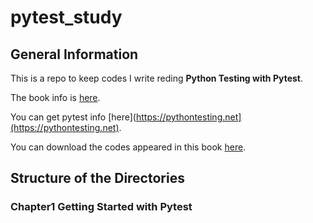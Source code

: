# pytest_study

## General Information
This is a repo to keep codes I write reding **Python Testing with Pytest**.

The book info is [here](https://pragprog.com/book/bopytest/python-testing-with-pytest).

You can get pytest info [here](https://pythontesting.net](https://pythontesting.net).

You can download the codes appeared in this book [here](https://pragprog.com/titles/bopytest/source_code).

## Structure of the Directories

### Chapter1 Getting Started with Pytest

###
